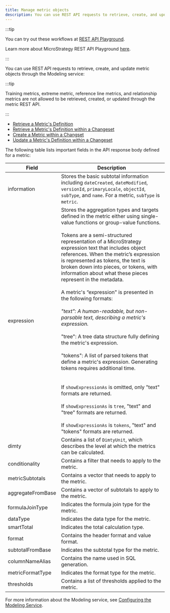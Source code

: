 ```yaml
---
title: Manage metric objects
description: You can use REST API requests to retrieve, create, and update metric objects through the Modeling service.
---
```


<Available since="2021 Update 5" />

:::tip

You can try out these workflows at [REST API Playground](https://www.postman.com/microstrategysdk/workspace/microstrategy-rest-api/folder/16131298-e7563dc0-b691-44bd-bba9-a7ff60faeb19?ctx=documentation).

Learn more about MicroStrategy REST API Playground [here](/docs/getting-started/playground.md).

:::

You can use REST API requests to retrieve, create, and update metric objects through the Modeling service:

:::tip

Training metrics, extreme metric, reference line metrics, and relationship metrics are not allowed to be retrieved, created, or updated through the metric REST API.

:::

- [Retrieve a Metric's Definition](./retrieve-a-metrics-definition.md)
- [Retrieve a Metric's Definition within a Changeset](./retrieve-a-metrics-definition-within-a-changeset.md)
- [Create a Metric within a Changset](./create-a-metric-within-a-changeset.md)
- [Update a Metric's Definition within a Changeset](./update-a-metrics-definition-within-a-changeset.md)

The following table lists important fields in the API response body defined for a metric:

| Field             | Description                                                                                                                                                                                                                                                                                                                                                                                                                                                                                                                                                                                                                                                                                                                                                                                                                                                                                                                                                                                                                                                                    |
| ----------------- | ------------------------------------------------------------------------------------------------------------------------------------------------------------------------------------------------------------------------------------------------------------------------------------------------------------------------------------------------------------------------------------------------------------------------------------------------------------------------------------------------------------------------------------------------------------------------------------------------------------------------------------------------------------------------------------------------------------------------------------------------------------------------------------------------------------------------------------------------------------------------------------------------------------------------------------------------------------------------------------------------------------------------------------------------------------------------------ |
| information       | Stores the basic subtotal information including `dateCreated`, `dateModified`, `versionId`, `primaryLocale`, `objectId`, `subType`, and `name`. For a metric, `subType` is `metric`.                                                                                                                                                                                                                                                                                                                                                                                                                                                                                                                                                                                                                                                                                                                                                                                                                                                                                           |
| expression        | Stores the aggregation types and targets defined in the metric either using single-value functions or group-value functions.<br/><br/>Tokens are a semi-structured representation of a MicroStrategy expression text that includes object references. When the metric’s expression is represented as tokens, the text is broken down into pieces, or tokens, with information about what these pieces represent in the metadata.<br/><br/>A metric's “expression" is presented in the following formats:<br/><br/>_"text": A human-readable, but non-parsable text, describing a metric's expression.<br/> <br/>_ "tree": A tree data structure fully defining the metric's expression.<br/> <br/> "tokens": A list of parsed tokens that define a metric's expression. Generating tokens requires additional time.<br/> <br/><br/>If `showExpressionAs` is omitted, only "text" formats are returned.<br/><br/>If `showExpressionAs` is `tree`, "text" and "tree" formats are returned.<br/><br/>If `showExpressionAs` is `tokens`, "text" and "tokens" formats are returned. |
| dimty             | Contains a list of `DimtyUnit`, which describes the level at which the metrics can be calculated.                                                                                                                                                                                                                                                                                                                                                                                                                                                                                                                                                                                                                                                                                                                                                                                                                                                                                                                                                                              |
| conditionality    | Contains a filter that needs to apply to the metric.                                                                                                                                                                                                                                                                                                                                                                                                                                                                                                                                                                                                                                                                                                                                                                                                                                                                                                                                                                                                                           |
| metricSubtotals   | Contains a vector that needs to apply to the metric.                                                                                                                                                                                                                                                                                                                                                                                                                                                                                                                                                                                                                                                                                                                                                                                                                                                                                                                                                                                                                           |
| aggregateFromBase | Contains a vector of subtotals to apply to the metric.                                                                                                                                                                                                                                                                                                                                                                                                                                                                                                                                                                                                                                                                                                                                                                                                                                                                                                                                                                                                                         |
| formulaJoinType   | Indicates the formula join type for the metric.                                                                                                                                                                                                                                                                                                                                                                                                                                                                                                                                                                                                                                                                                                                                                                                                                                                                                                                                                                                                                                |
| dataType          | Indicates the data type for the metric.                                                                                                                                                                                                                                                                                                                                                                                                                                                                                                                                                                                                                                                                                                                                                                                                                                                                                                                                                                                                                                        |
| smartTotal        | Indicates the total calculation type.                                                                                                                                                                                                                                                                                                                                                                                                                                                                                                                                                                                                                                                                                                                                                                                                                                                                                                                                                                                                                                          |
| format            | Contains the header format and value format.                                                                                                                                                                                                                                                                                                                                                                                                                                                                                                                                                                                                                                                                                                                                                                                                                                                                                                                                                                                                                                   |
| subtotalFromBase  | Indicates the subtotal type for the metric.                                                                                                                                                                                                                                                                                                                                                                                                                                                                                                                                                                                                                                                                                                                                                                                                                                                                                                                                                                                                                                    |
| columnNameAlias   | Contains the name used in SQL generation.                                                                                                                                                                                                                                                                                                                                                                                                                                                                                                                                                                                                                                                                                                                                                                                                                                                                                                                                                                                                                                      |
| metricFormatType  | Indicates the format type for the metric.                                                                                                                                                                                                                                                                                                                                                                                                                                                                                                                                                                                                                                                                                                                                                                                                                                                                                                                                                                                                                                      |
| thresholds        | Contains a list of thresholds applied to the metric.                                                                                                                                                                                                                                                                                                                                                                                                                                                                                                                                                                                                                                                                                                                                                                                                                                                                                                                                                                                                                           |

For more information about the Modeling service, see [Configuring the Modeling Service](https://www2.microstrategy.com/producthelp/2021/InstallConfig/en-us/Content/modeling_service.htm).
